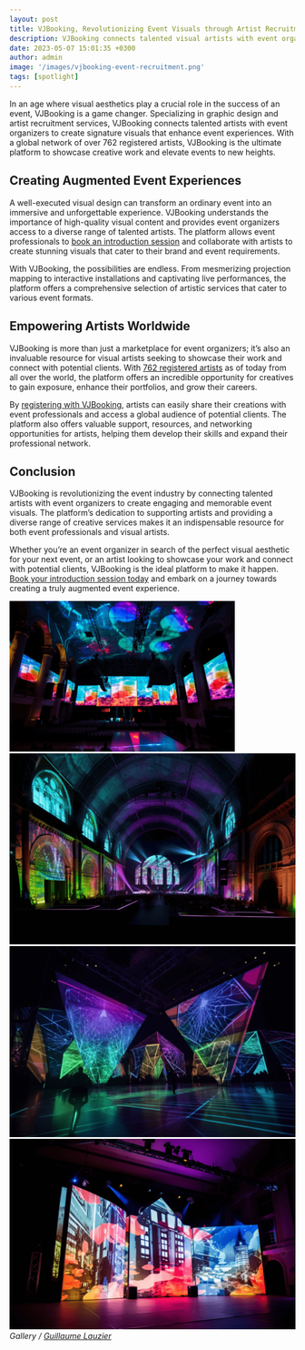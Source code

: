 ```yaml
---
layout: post
title: VJBooking, Revolutionizing Event Visuals through Artist Recruitment
description: VJBooking connects talented visual artists with event organizers to create stunning visuals, enhancing event experiences. With over 762 registered artists globally, VJBooking offers a range of services including projection mapping, interactive installations, and live performances. Artists can showcase their work and gain exposure, while event organizers can elevate their events with high-quality visual content.
date: 2023-05-07 15:01:35 +0300
author: admin
image: '/images/vjbooking-event-recruitment.png'
tags: [spotlight]
---
```


In an age where visual aesthetics play a crucial role in the success of an event, VJBooking is a game changer. Specializing in graphic design and artist recruitment services, VJBooking connects talented artists with event organizers to create signature visuals that enhance event experiences. With a global network of over 762 registered artists, VJBooking is the ultimate platform to showcase creative work and elevate events to new heights.

## Creating Augmented Event Experiences
A well-executed visual design can transform an ordinary event into an immersive and unforgettable experience. VJBooking understands the importance of high-quality visual content and provides event organizers access to a diverse range of talented artists. The platform allows event professionals to [book an introduction session](https://www.vjbooking.com/book-session) and collaborate with artists to create stunning visuals that cater to their brand and event requirements.

With VJBooking, the possibilities are endless. From mesmerizing projection mapping to interactive installations and captivating live performances, the platform offers a comprehensive selection of artistic services that cater to various event formats.

## Empowering Artists Worldwide
VJBooking is more than just a marketplace for event organizers; it’s also an invaluable resource for visual artists seeking to showcase their work and connect with potential clients. With [762 registered artists](https://www.vjbooking.com/artists) as of today from all over the world, the platform offers an incredible opportunity for creatives to gain exposure, enhance their portfolios, and grow their careers.

By [registering with VJBooking](https://www.vjbooking.com/register), artists can easily share their creations with event professionals and access a global audience of potential clients. The platform also offers valuable support, resources, and networking opportunities for artists, helping them develop their skills and expand their professional network.

## Conclusion
VJBooking is revolutionizing the event industry by connecting talented artists with event organizers to create engaging and memorable event visuals. The platform’s dedication to supporting artists and providing a diverse range of creative services makes it an indispensable resource for both event professionals and visual artists.

Whether you’re an event organizer in search of the perfect visual aesthetic for your next event, or an artist looking to showcase your work and connect with potential clients, VJBooking is the ideal platform to make it happen. [Book your introduction session today](https://www.vjbooking.com/book-session) and embark on a journey towards creating a truly augmented event experience.

<div class="gallery-box">
  <div class="gallery">
    <img src="/images/vjbooking-event-recruitment-2.png" loading="lazy">
    <img src="/images/vjbooking-event-recruitment-3.png" loading="lazy">
    <img src="/images/vjbooking-event-recruitment-4.png" loading="lazy">
    <img src="/images/vjbooking-event-recruitment-5.png" loading="lazy">
  </div>
  <em>Gallery / <a href="https://www.guillaumelauzier.com" target="_blank">Guillaume Lauzier</a></em>
</div>
